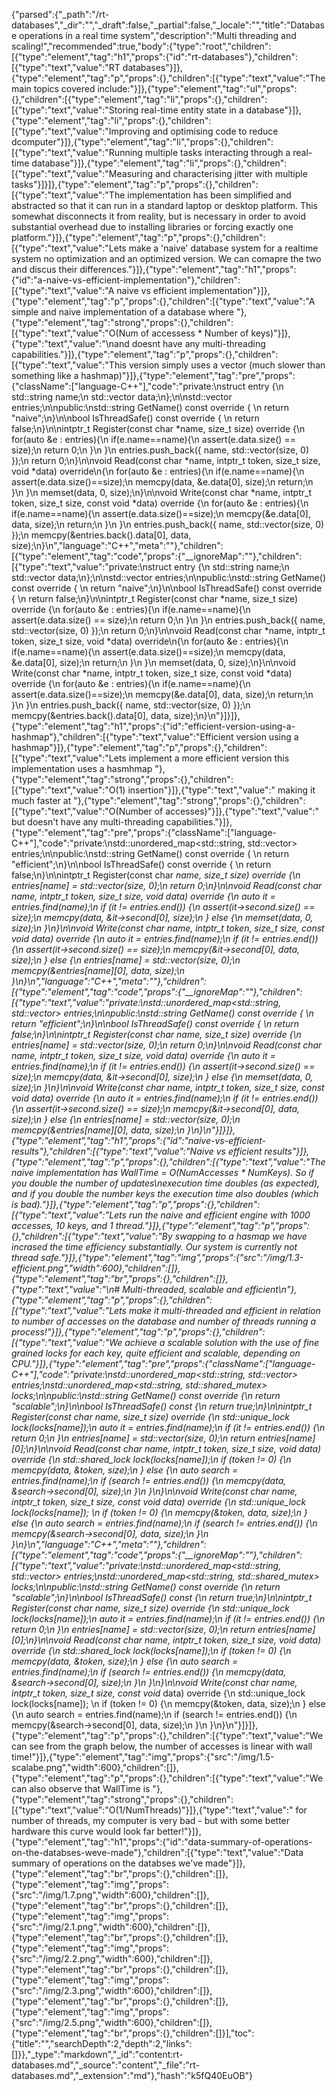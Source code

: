{"parsed":{"_path":"/rt-databases","_dir":"","_draft":false,"_partial":false,"_locale":"","title":"Database operations in a real time system","description":"Multi threading and scaling!","recommended":true,"body":{"type":"root","children":[{"type":"element","tag":"h1","props":{"id":"rt-databases"},"children":[{"type":"text","value":"RT databases"}]},{"type":"element","tag":"p","props":{},"children":[{"type":"text","value":"The main topics covered include:"}]},{"type":"element","tag":"ul","props":{},"children":[{"type":"element","tag":"li","props":{},"children":[{"type":"text","value":"Storing real-time entity state in a database"}]},{"type":"element","tag":"li","props":{},"children":[{"type":"text","value":"Improving and optimising code to reduce dcomputer"}]},{"type":"element","tag":"li","props":{},"children":[{"type":"text","value":"Running multiple tasks interacting through a real-time database"}]},{"type":"element","tag":"li","props":{},"children":[{"type":"text","value":"Measuring and characterising jitter with multiple tasks"}]}]},{"type":"element","tag":"p","props":{},"children":[{"type":"text","value":"The implementation has been simplified and abstracted so that it can run in a standard laptop or desktop platform. This somewhat disconnects it from reality, but is necessary in order to avoid substantial overhead due to installing libraries or forcing exactly one platform."}]},{"type":"element","tag":"p","props":{},"children":[{"type":"text","value":"Lets make a 'naive' database system for a realtime system no optimization and an optimized version. We can comapre the two and discus their differences."}]},{"type":"element","tag":"h1","props":{"id":"a-naive-vs-efficient-implementation"},"children":[{"type":"text","value":"A naive vs efficient implementation"}]},{"type":"element","tag":"p","props":{},"children":[{"type":"text","value":"A simple and naive implementation of a database where "},{"type":"element","tag":"strong","props":{},"children":[{"type":"text","value":"O(Num of accessess * Number of keys)"}]},{"type":"text","value":"\nand doesnt have any multi-threading capabilities."}]},{"type":"element","tag":"p","props":{},"children":[{"type":"text","value":"This version simply uses a vector (much slower than something like a hashmap)"}]},{"type":"element","tag":"pre","props":{"className":["language-C++"],"code":"private:\nstruct entry {\n    std::string name;\n    std::vector<char> data;\n};\n\nstd::vector<entry> entries;\n\npublic:\nstd::string GetName() const override { \n    return \"naive\";\n}\n\nbool IsThreadSafe() const override { \n    return false;\n}\n\nintptr_t Register(const char *name, size_t size) override {\n    for(auto &e : entries){\n        if(e.name==name){\n            assert(e.data.size() == size);\n            return 0;\n        }\n    }\n    entries.push_back({ name, std::vector<char>(size, 0) });\n    return 0;\n}\n\nvoid Read(const char *name, intptr_t token, size_t size, void *data) override\n{\n    for(auto &e : entries){\n        if(e.name==name){\n            assert(e.data.size()==size);\n            memcpy(data, &e.data[0], size);\n            return;\n        }\n    }\n    memset(data, 0, size);\n}\n\nvoid Write(const char *name, intptr_t token, size_t size, const void *data) override {\n    for(auto &e : entries){\n        if(e.name==name){\n            assert(e.data.size()==size);\n            memcpy(&e.data[0], data, size);\n            return;\n        }\n    }\n    entries.push_back({ name, std::vector<char>(size, 0) });\n    memcpy(&entries.back().data[0], data, size);\n}\n","language":"C++","meta":""},"children":[{"type":"element","tag":"code","props":{"__ignoreMap":""},"children":[{"type":"text","value":"private:\nstruct entry {\n    std::string name;\n    std::vector<char> data;\n};\n\nstd::vector<entry> entries;\n\npublic:\nstd::string GetName() const override { \n    return \"naive\";\n}\n\nbool IsThreadSafe() const override { \n    return false;\n}\n\nintptr_t Register(const char *name, size_t size) override {\n    for(auto &e : entries){\n        if(e.name==name){\n            assert(e.data.size() == size);\n            return 0;\n        }\n    }\n    entries.push_back({ name, std::vector<char>(size, 0) });\n    return 0;\n}\n\nvoid Read(const char *name, intptr_t token, size_t size, void *data) override\n{\n    for(auto &e : entries){\n        if(e.name==name){\n            assert(e.data.size()==size);\n            memcpy(data, &e.data[0], size);\n            return;\n        }\n    }\n    memset(data, 0, size);\n}\n\nvoid Write(const char *name, intptr_t token, size_t size, const void *data) override {\n    for(auto &e : entries){\n        if(e.name==name){\n            assert(e.data.size()==size);\n            memcpy(&e.data[0], data, size);\n            return;\n        }\n    }\n    entries.push_back({ name, std::vector<char>(size, 0) });\n    memcpy(&entries.back().data[0], data, size);\n}\n"}]}]},{"type":"element","tag":"h1","props":{"id":"efficient-version-using-a-hashmap"},"children":[{"type":"text","value":"Efficient version using a hashmap"}]},{"type":"element","tag":"p","props":{},"children":[{"type":"text","value":"Lets implement a more efficient version this implementation uses a hasmhmap "},{"type":"element","tag":"strong","props":{},"children":[{"type":"text","value":"O(1) insertion"}]},{"type":"text","value":" making it much faster at "},{"type":"element","tag":"strong","props":{},"children":[{"type":"text","value":"O(Number of accesses)"}]},{"type":"text","value":" but doesn't have any multi-threading capabilities."}]},{"type":"element","tag":"pre","props":{"className":["language-C++"],"code":"private:\nstd::unordered_map<std::string, std::vector<char>> entries;\n\npublic:\nstd::string GetName() const override { \n    return \"efficient\";\n}\n\nbool IsThreadSafe() const override { \n    return false;\n}\n\nintptr_t Register(const char *name, size_t size) override {\n    entries[name] = std::vector<char>(size, 0);\n    return 0;\n}\n\nvoid Read(const char *name, intptr_t token, size_t size, void *data) override {\n    auto it = entries.find(name);\n    if (it != entries.end()) {\n        assert(it->second.size() == size);\n        memcpy(data, &it->second[0], size);\n    } else {\n        memset(data, 0, size);\n    }\n}\n\nvoid Write(const char *name, intptr_t token, size_t size, const void *data) override {\n    auto it = entries.find(name);\n    if (it != entries.end()) {\n        assert(it->second.size() == size);\n        memcpy(&it->second[0], data, size);\n    } else {\n        entries[name] = std::vector<char>(size, 0);\n        memcpy(&entries[name][0], data, size);\n    }\n}\n","language":"C++","meta":""},"children":[{"type":"element","tag":"code","props":{"__ignoreMap":""},"children":[{"type":"text","value":"private:\nstd::unordered_map<std::string, std::vector<char>> entries;\n\npublic:\nstd::string GetName() const override { \n    return \"efficient\";\n}\n\nbool IsThreadSafe() const override { \n    return false;\n}\n\nintptr_t Register(const char *name, size_t size) override {\n    entries[name] = std::vector<char>(size, 0);\n    return 0;\n}\n\nvoid Read(const char *name, intptr_t token, size_t size, void *data) override {\n    auto it = entries.find(name);\n    if (it != entries.end()) {\n        assert(it->second.size() == size);\n        memcpy(data, &it->second[0], size);\n    } else {\n        memset(data, 0, size);\n    }\n}\n\nvoid Write(const char *name, intptr_t token, size_t size, const void *data) override {\n    auto it = entries.find(name);\n    if (it != entries.end()) {\n        assert(it->second.size() == size);\n        memcpy(&it->second[0], data, size);\n    } else {\n        entries[name] = std::vector<char>(size, 0);\n        memcpy(&entries[name][0], data, size);\n    }\n}\n"}]}]},{"type":"element","tag":"h1","props":{"id":"naive-vs-efficient-results"},"children":[{"type":"text","value":"Naive vs efficient results"}]},{"type":"element","tag":"p","props":{},"children":[{"type":"text","value":"The naive implementation has WallTime = O(NumAccesses * NumKeys). So if you double the number of updates\nexecution time doubles (as expected), and if you double the number keys the execution time also doubles (which is bad)."}]},{"type":"element","tag":"p","props":{},"children":[{"type":"text","value":"Lets run the naive and efficient engine with 1000 accesses, 10 keys, and 1 thread."}]},{"type":"element","tag":"p","props":{},"children":[{"type":"text","value":"By swapping to a hasmap we have incrased the time efficiency substantially. Our system is currently not thread safe."}]},{"type":"element","tag":"img","props":{"src":"/img/1.3-efficient.png","width":600},"children":[]},{"type":"element","tag":"br","props":{},"children":[]},{"type":"text","value":"\n# Multi-threaded, scalable and efficient\n"},{"type":"element","tag":"p","props":{},"children":[{"type":"text","value":"Lets make it multi-threaded and efficient in relation to number of accesses on the database and number of threads running a process!"}]},{"type":"element","tag":"p","props":{},"children":[{"type":"text","value":"We achieve a scalable solution with the use of fine grained locks for each key, quite efficient and scalable, depending on CPU."}]},{"type":"element","tag":"pre","props":{"className":["language-C++"],"code":"private:\nstd::unordered_map<std::string, std::vector<char>> entries;\nstd::unordered_map<std::string, std::shared_mutex> locks;\n\npublic:\nstd::string GetName() const override {\n    return \"scalable\";\n}\n\nbool IsThreadSafe() const {\n    return true;\n}\n\nintptr_t Register(const char* name, size_t size) override {\n    std::unique_lock lock(locks[name]);\n    auto it = entries.find(name);\n    if (it != entries.end()) {\n        return 0;\n    }\n    entries[name] = std::vector<char>(size, 0);\n    return entries[name][0];\n}\n\nvoid Read(const char* name, intptr_t token, size_t size, void* data) override {\n    std::shared_lock lock(locks[name]);\n    if (token != 0) {\n        memcpy(data, &token, size);\n    } else {\n        auto search = entries.find(name);\n        if (search != entries.end()) {\n            memcpy(data, &search->second[0], size);\n        }\n    }\n}\n\nvoid Write(const char* name, intptr_t token, size_t size, const void* data) override {\n    std::unique_lock lock(locks[name]); \n    if (token != 0) {\n        memcpy(&token, data, size);\n    } else {\n        auto search = entries.find(name);\n        if (search != entries.end()) {\n            memcpy(&search->second[0], data, size);\n        }\n    }\n}\n","language":"C++","meta":""},"children":[{"type":"element","tag":"code","props":{"__ignoreMap":""},"children":[{"type":"text","value":"private:\nstd::unordered_map<std::string, std::vector<char>> entries;\nstd::unordered_map<std::string, std::shared_mutex> locks;\n\npublic:\nstd::string GetName() const override {\n    return \"scalable\";\n}\n\nbool IsThreadSafe() const {\n    return true;\n}\n\nintptr_t Register(const char* name, size_t size) override {\n    std::unique_lock lock(locks[name]);\n    auto it = entries.find(name);\n    if (it != entries.end()) {\n        return 0;\n    }\n    entries[name] = std::vector<char>(size, 0);\n    return entries[name][0];\n}\n\nvoid Read(const char* name, intptr_t token, size_t size, void* data) override {\n    std::shared_lock lock(locks[name]);\n    if (token != 0) {\n        memcpy(data, &token, size);\n    } else {\n        auto search = entries.find(name);\n        if (search != entries.end()) {\n            memcpy(data, &search->second[0], size);\n        }\n    }\n}\n\nvoid Write(const char* name, intptr_t token, size_t size, const void* data) override {\n    std::unique_lock lock(locks[name]); \n    if (token != 0) {\n        memcpy(&token, data, size);\n    } else {\n        auto search = entries.find(name);\n        if (search != entries.end()) {\n            memcpy(&search->second[0], data, size);\n        }\n    }\n}\n"}]}]},{"type":"element","tag":"p","props":{},"children":[{"type":"text","value":"We can see from the graph below, the number of accesses is linear with wall time!"}]},{"type":"element","tag":"img","props":{"src":"/img/1.5-scalabe.png","width":600},"children":[]},{"type":"element","tag":"p","props":{},"children":[{"type":"text","value":"We can also observe that WallTime is "},{"type":"element","tag":"strong","props":{},"children":[{"type":"text","value":"O(1/NumThreads)"}]},{"type":"text","value":" for number of threads, my computer is very bad - but with some better hardware this curve would look far better!"}]},{"type":"element","tag":"h1","props":{"id":"data-summary-of-operations-on-the-databses-weve-made"},"children":[{"type":"text","value":"Data summary of operations on the databses we've made"}]},{"type":"element","tag":"br","props":{},"children":[]},{"type":"element","tag":"img","props":{"src":"/img/1.7.png","width":600},"children":[]},{"type":"element","tag":"br","props":{},"children":[]},{"type":"element","tag":"img","props":{"src":"/img/2.1.png","width":600},"children":[]},{"type":"element","tag":"br","props":{},"children":[]},{"type":"element","tag":"img","props":{"src":"/img/2.2.png","width":600},"children":[]},{"type":"element","tag":"br","props":{},"children":[]},{"type":"element","tag":"img","props":{"src":"/img/2.3.png","width":600},"children":[]},{"type":"element","tag":"br","props":{},"children":[]},{"type":"element","tag":"img","props":{"src":"/img/2.5.png","width":600},"children":[]},{"type":"element","tag":"br","props":{},"children":[]}],"toc":{"title":"","searchDepth":2,"depth":2,"links":[]}},"_type":"markdown","_id":"content:rt-databases.md","_source":"content","_file":"rt-databases.md","_extension":"md"},"hash":"k5fQ40EuOB"}
